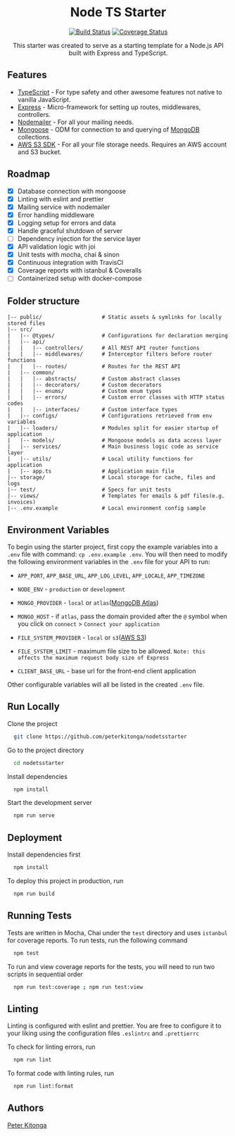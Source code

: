 <div align="center">
<h1>Node TS Starter</h1>
<a href="https://travis-ci.com/peterkitonga/nodetsstarter" target="_blank"><img alt="Build Status" src="https://img.shields.io/travis/com/peterkitonga/nodetsstarter/master?style=for-the-badge"></a> <a href="https://coveralls.io/github/peterkitonga/nodetsstarter" target="_blank"><img alt="Coverage Status" src="https://img.shields.io/coveralls/github/peterkitonga/nodetsstarter/master?style=for-the-badge"></a>
<p>This starter was created to serve as a starting template for a Node.js API built with Express and TypeScript.</p>
</div>

## Features

- [TypeScript](https://www.typescriptlang.org/) - For type safety and other awesome features not native to vanilla JavaScript.
- [Express](https://expressjs.com/) - Micro-framework for setting up routes, middlewares, controllers.
- [Nodemailer](https://nodemailer.com/) - For all your mailing needs.
- [Mongoose](https://mongoosejs.com/) - ODM for connection to and querying of [MongoDB](https://www.mongodb.com/) collections.
- [AWS S3 SDK](https://docs.aws.amazon.com/sdk-for-javascript/v3/developer-guide/getting-started-nodejs.html) - For all your file storage needs. Requires an AWS account and S3 bucket.

## Roadmap

- [x] Database connection with mongoose
- [x] Linting with eslint and prettier
- [x] Mailing service with nodemailer
- [x] Error handling middleware
- [x] Logging setup for errors and data
- [x] Handle graceful shutdown of server
- [ ] Dependency injection for the service layer
- [x] API validation logic with joi
- [x] Unit tests with mocha, chai & sinon
- [x] Continuous integration with TravisCI
- [x] Coverage reports with istanbul & Coveralls
- [ ] Containerized setup with docker-compose

## Folder structure

    |-- public/                   # Static assets & symlinks for locally stored files
    |-- src/
    |   |-- @types/               # Configurations for declaration merging
    |   |-- api/
    |   |   |-- controllers/      # All REST API router functions
    |   |   |-- middlewares/      # Interceptor filters before router functions
    |   |   |-- routes/           # Routes for the REST API
    |   |-- common/               
    |   |   |-- abstracts/        # Custom abstract classes
    |   |   |-- decorators/       # Custom decorators
    |   |   |-- enums/            # Custom enum types
    |   |   |-- errors/           # Custom error classes with HTTP status codes
    |   |   |-- interfaces/       # Custom interface types
    |   |-- configs/              # Configurations retrieved from env variables
    |   |-- loaders/              # Modules split for easier startup of application
    |   |-- models/               # Mongoose models as data access layer
    |   |-- services/             # Main business logic code as service layer
    |   |-- utils/                # Local utility functions for application
    |   |-- app.ts                # Application main file
    |-- storage/                  # Local storage for cache, files and logs
    |-- test/                     # Specs for unit tests
    |-- views/                    # Templates for emails & pdf files(e.g. invoices)
    |-- .env.example              # Local environment config sample
    

## Environment Variables

To begin using the starter project, first copy the example variables into a `.env` file with command: `cp .env.example .env`. You will then need to modify the following environment variables in the `.env` file for your API to run:

- `APP_PORT`, `APP_BASE_URL`, `APP_LOG_LEVEL`, `APP_LOCALE`, `APP_TIMEZONE`

- `NODE_ENV` - `production` or `development`

- `MONGO_PROVIDER` - `local` or `atlas`([MongoDB Atlas](https://www.mongodb.com/cloud/atlas))

- `MONGO_HOST` - if `atlas`, pass the domain provided after the `@` symbol when you click on `connect` > `Connect your application`

- `FILE_SYSTEM_PROVIDER` - `local` or `s3`([AWS S3](https://aws.amazon.com/s3))

- `FILE_SYSTEM_LIMIT` - maximum file size to be allowed. `Note: this affects the maximum request body size of Express`

- `CLIENT_BASE_URL` - base url for the front-end client application

Other configurable variables will all be listed in the created `.env` file.

## Run Locally

Clone the project

```bash
  git clone https://github.com/peterkitonga/nodetsstarter
```

Go to the project directory

```bash
  cd nodetsstarter
```

Install dependencies

```bash
  npm install
```

Start the development server

```bash
  npm run serve
```

## Deployment

Install dependencies first

```bash
  npm install
```

To deploy this project in production, run

```bash
  npm run build
```

## Running Tests

Tests are written in Mocha, Chai under the `test` directory and uses `istanbul` for coverage reports. To run tests, run the following command

```bash
  npm test
```

To run and view coverage reports for the tests, you will need to run two scripts in sequential order

```bash
  npm run test:coverage ; npm run test:view
```

## Linting

Linting is configured with eslint and prettier. You are free to configure it to your liking using the configuration files `.eslintrc` and `.prettierrc`

To check for linting errors, run

```bash
  npm run lint
```

To format code with linting rules, run

```bash
  npm run lint:format
```

## Authors

[Peter Kitonga](https://www.github.com/peterkitonga)
